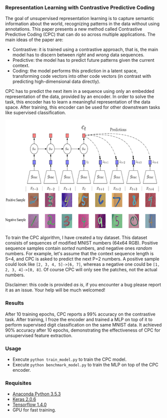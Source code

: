 ### Representation Learning with Contrastive Predictive Coding

The goal of unsupervised representation learning is to capture semantic information about the world, recognizing patterns in the data without using annotations. This paper presents a new method called Contrastive Predictive Coding (CPC) that can do so across multiple applications. The main ideas of the paper are:
* Contrastive: it is trained using a contrastive approach, that is, the main model has to discern between *right* and *wrong* data sequences.
* Predictive: the model has to predict future patterns given the current context.
* Coding: the model performs this prediction in a latent space, transforming code vectors into other code vectors (in contrast with predicting high-dimensional data directly).

CPC has to predict the next item in a sequence using only an embedded representation of the data, provided by an encoder. In order to solve the task, this encoder has to learn a meaningful representation of the data space. After training, this encoder can be used for other downstream tasks like supervised classification.

<p align="center">
<img src="/resources/figure.png" alt="CPC algorithm" height="350">
</p>

To train the CPC algorithm, I have created a toy dataset. This dataset consists of sequences of modified MNIST numbers (64x64 RGB). Positive sequence samples contain *sorted* numbers, and negative ones *random* numbers. For example, let's assume that the context sequence length is S=4, and CPC is asked to predict the next P=2 numbers. A positive sample could look like ```[2, 3, 4, 5]->[6, 7]```, whereas a negative one could be ```[1, 2, 3, 4]->[0, 8]```. Of course CPC will only see the patches, not the actual numbers.

Disclaimer: this code is provided *as is*, if you encounter a bug please report it as an issue. Your help will be much welcomed!

### Results

After 10 training epochs, CPC reports a 99% accuracy on the contrastive task. After training, I froze the encoder and trained a MLP on top of it to perform supervised digit classification on the same MNIST data. It achieved 90% accuracy after 10 epochs, demonstrating the effectiveness of CPC for unsupervised feature extraction.

### Usage

- Execute ```python train_model.py``` to train the CPC model.
- Execute ```python benchmark_model.py``` to train the MLP on top of the CPC encoder.

### Requisites

- [Anaconda Python 3.5.3](https://www.continuum.io/downloads)
- [Keras 2.0.6](https://keras.io/)
- [Tensorflow 1.4.0](https://www.tensorflow.org/)
- GPU for fast training.
